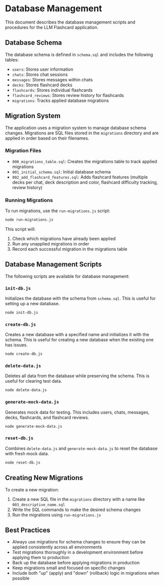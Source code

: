 # Database Management

This document describes the database management scripts and procedures for the LLM Flashcard application.

## Database Schema

The database schema is defined in `schema.sql` and includes the following tables:

- `users`: Stores user information
- `chats`: Stores chat sessions
- `messages`: Stores messages within chats
- `decks`: Stores flashcard decks
- `flashcards`: Stores individual flashcards
- `flashcard_reviews`: Stores review history for flashcards
- `migrations`: Tracks applied database migrations

## Migration System

The application uses a migration system to manage database schema changes. Migrations are SQL files stored in the `migrations` directory and are applied in order based on their filenames.

### Migration Files

- `000_migrations_table.sql`: Creates the migrations table to track applied migrations
- `001_initial_schema.sql`: Initial database schema
- `002_add_flashcard_features.sql`: Adds flashcard features (multiple decks per chat, deck description and color, flashcard difficulty tracking, review history)

### Running Migrations

To run migrations, use the `run-migrations.js` script:

```bash
node run-migrations.js
```

This script will:
1. Check which migrations have already been applied
2. Run any unapplied migrations in order
3. Record each successful migration in the migrations table

## Database Management Scripts

The following scripts are available for database management:

### `init-db.js`

Initializes the database with the schema from `schema.sql`. This is useful for setting up a new database.

```bash
node init-db.js
```

### `create-db.js`

Creates a new database with a specified name and initializes it with the schema. This is useful for creating a new database when the existing one has issues.

```bash
node create-db.js
```

### `delete-data.js`

Deletes all data from the database while preserving the schema. This is useful for clearing test data.

```bash
node delete-data.js
```

### `generate-mock-data.js`

Generates mock data for testing. This includes users, chats, messages, decks, flashcards, and flashcard reviews.

```bash
node generate-mock-data.js
```

### `reset-db.js`

Combines `delete-data.js` and `generate-mock-data.js` to reset the database with fresh mock data.

```bash
node reset-db.js
```

## Creating New Migrations

To create a new migration:

1. Create a new SQL file in the `migrations` directory with a name like `003_descriptive_name.sql`
2. Write the SQL commands to make the desired schema changes
3. Run the migrations using `run-migrations.js`

## Best Practices

- Always use migrations for schema changes to ensure they can be applied consistently across all environments
- Test migrations thoroughly in a development environment before applying them to production
- Back up the database before applying migrations in production
- Keep migrations small and focused on specific changes
- Include both "up" (apply) and "down" (rollback) logic in migrations when possible
